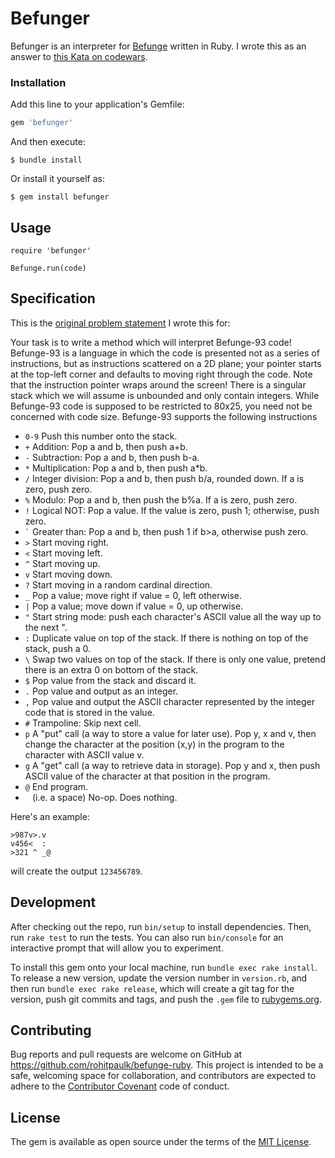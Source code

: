 # Befunger

Befunger is an interpreter for [Befunge](https://esolangs.org/wiki/Befunge) written in Ruby. I wrote this as an answer to [this Kata on codewars](https://www.codewars.com/kata/befunge-interpreter).

### Installation

Add this line to your application's Gemfile:

```ruby
gem 'befunger'
```

And then execute:

    $ bundle install

Or install it yourself as:

    $ gem install befunger

## Usage

```
require 'befunger'

Befunge.run(code)
```

## Specification

This is the [original problem statement](https://www.codewars.com/kata/befunge-interpreter) I wrote this for:

Your task is to write a method which will interpret Befunge-93 code! Befunge-93 is a language in which the code is presented not as a series of instructions, but as instructions scattered on a 2D plane; your pointer starts at the top-left corner and defaults to moving right through the code. Note that the instruction pointer wraps around the screen! There is a singular stack which we will assume is unbounded and only contain integers. While Befunge-93 code is supposed to be restricted to 80x25, you need not be concerned with code size. Befunge-93 supports the following instructions

- `0-9` Push this number onto the stack.
- `+` Addition: Pop a and b, then push a+b.
- `-` Subtraction: Pop a and b, then push b-a.
- `*` Multiplication: Pop a and b, then push a*b.
- `/` Integer division: Pop a and b, then push b/a, rounded down. If a is zero, push zero.
- `%` Modulo: Pop a and b, then push the b%a. If a is zero, push zero.
- `!` Logical NOT: Pop a value. If the value is zero, push 1; otherwise, push zero.
- `` ` `` Greater than: Pop a and b, then push 1 if b>a, otherwise push zero.
- `>` Start moving right.
- `<` Start moving left.
- `^` Start moving up.
- `v` Start moving down.
- `?` Start moving in a random cardinal direction.
- `_` Pop a value; move right if value = 0, left otherwise.
- `|` Pop a value; move down if value = 0, up otherwise.
- `"` Start string mode: push each character's ASCII value all the way up to the next ".
- `:` Duplicate value on top of the stack. If there is nothing on top of the stack, push a 0.
- `\` Swap two values on top of the stack. If there is only one value, pretend there is an extra 0 on bottom of the stack.
- `$` Pop value from the stack and discard it.
- `.` Pop value and output as an integer.
- `,` Pop value and output the ASCII character represented by the integer code that is stored in the value.
- `#` Trampoline: Skip next cell.
- `p` A "put" call (a way to store a value for later use). Pop y, x and v, then change the character at the position (x,y) in the program to the character with ASCII value v.
- `g` A "get" call (a way to retrieve data in storage). Pop y and x, then push ASCII value of the character at that position in the program.
- `@` End program.
- ` ` (i.e. a space) No-op. Does nothing.

Here's an example:

```
>987v>.v
v456<  :
>321 ^ _@
```

will create the output `123456789`.

## Development

After checking out the repo, run `bin/setup` to install dependencies. Then, run `rake test` to run the tests. You can also run `bin/console` for an interactive prompt that will allow you to experiment.

To install this gem onto your local machine, run `bundle exec rake install`. To release a new version, update the version number in `version.rb`, and then run `bundle exec rake release`, which will create a git tag for the version, push git commits and tags, and push the `.gem` file to [rubygems.org](https://rubygems.org).

## Contributing

Bug reports and pull requests are welcome on GitHub at https://github.com/rohitpaulk/befunge-ruby. This project is intended to be a safe, welcoming space for collaboration, and contributors are expected to adhere to the [Contributor Covenant](http://contributor-covenant.org) code of conduct.

## License

The gem is available as open source under the terms of the [MIT License](http://opensource.org/licenses/MIT).

